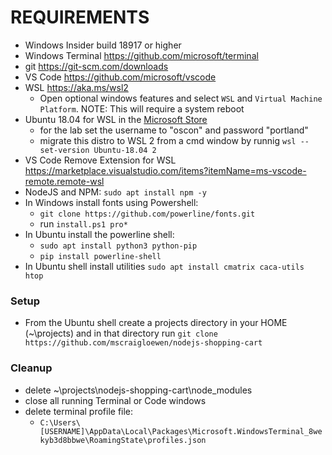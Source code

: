 # REQUIREMENTS

- Windows Insider build 18917 or higher
- Windows Terminal https://github.com/microsoft/terminal
- git https://git-scm.com/downloads
- VS Code https://github.com/microsoft/vscode
- WSL https://aka.ms/wsl2
  - Open optional windows features and select `WSL` and `Virtual Machine Platform`.  NOTE: This will require a system reboot
- Ubuntu 18.04 for WSL in the [Microsoft Store](https://www.microsoft.com/en-us/p/ubuntu-1804-lts/9n9tngvndl3q)
  - for the lab set the username to "oscon" and password "portland"
  - migrate this distro to WSL 2 from a cmd window by runnig  `wsl --set-version Ubuntu-18.04 2` 
- VS Code Remove Extension for WSL https://marketplace.visualstudio.com/items?itemName=ms-vscode-remote.remote-wsl
- NodeJS and NPM: `sudo apt install npm -y`
- In Windows install fonts using Powershell:<br/>
  - `git clone https://github.com/powerline/fonts.git`
  - run `install.ps1 pro*`
- In Ubuntu install the powerline shell:<br/>
  - `sudo apt install python3 python-pip` 
  - `pip install powerline-shell`
- In Ubuntu shell install utilities `sudo apt install cmatrix caca-utils htop`

### Setup
- From the Ubuntu shell create a projects directory in your HOME (~\projects) and in that directory run `git clone https://github.com/mscraigloewen/nodejs-shopping-cart` 

### Cleanup
- delete ~\projects\nodejs-shopping-cart\node_modules
- close all running Terminal or Code windows
- delete terminal profile file: 
  - ```C:\Users\[USERNAME]\AppData\Local\Packages\Microsoft.WindowsTerminal_8wekyb3d8bbwe\RoamingState\profiles.json```
